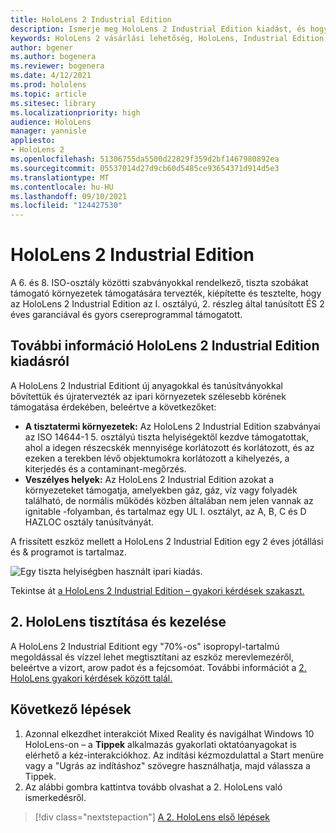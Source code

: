 ```yaml
---
title: HoloLens 2 Industrial Edition
description: Ismerje meg HoloLens 2 Industrial Edition kiadást, és hogy mi a helyzet a saját kiadásának leszerzése után.
keywords: HoloLens 2 vásárlási lehetőség, HoloLens, Industrial Edition
author: bgener
ms.author: bogenera
ms.reviewer: bogenera
ms.date: 4/12/2021
ms.prod: hololens
ms.topic: article
ms.sitesec: library
ms.localizationpriority: high
audience: HoloLens
manager: yannisle
appliesto:
- HoloLens 2
ms.openlocfilehash: 51306755da5500d22829f359d2bf1467980892ea
ms.sourcegitcommit: 05537014d27d9cb60d5485ce93654371d914d5e3
ms.translationtype: MT
ms.contentlocale: hu-HU
ms.lasthandoff: 09/10/2021
ms.locfileid: "124427530"
---
```

# <a name="hololens-2-industrial-edition"></a>HoloLens 2 Industrial Edition

A 6. és 8. ISO-osztály közötti szabványokkal rendelkező, tiszta szobákat támogató környezetek támogatására tervezték, kiépítette és tesztelte, hogy az HoloLens 2 Industrial Edition az I. osztályú, 2. részleg által tanúsított ÉS 2 éves garanciával és gyors csereprogrammal támogatott.

## <a name="learn-about-hololens-2-industrial-edition"></a>További információ HoloLens 2 Industrial Edition kiadásról

A HoloLens 2 Industrial Editiont új anyagokkal és tanúsítványokkal bővítettük és újratervezték az ipari környezetek szélesebb körének támogatása érdekében, beleértve a következőket:

- **A tisztatermi környezetek:** Az HoloLens 2 Industrial Edition szabványai az ISO 14644-1 5. osztályú tiszta helyiségektől kezdve támogatottak, ahol a idegen részecskék mennyisége korlátozott és korlátozott, és az ezeken a terekben lévő objektumokra korlátozott a kihelyezés, a kiterjedés és a contaminant-megőrzés.
- **Veszélyes helyek:** Az HoloLens 2 Industrial Edition azokat a környezeteket támogatja, amelyekben gáz, gáz, víz vagy folyadék található, de normális működés közben általában nem jelen vannak az ignitable -folyamban, és tartalmaz egy UL I. osztályt, az A, B, C és D HAZLOC osztály tanúsítványát.

A frissített eszköz mellett a HoloLens 2 Industrial Edition egy 2 éves jótállási és & programot is tartalmaz.

![Egy tiszta helyiségben használt ipari kiadás.](./images/ie-small-pic.png)

Tekintse át [a HoloLens 2 Industrial Edition – gyakori kérdések szakaszt.](hololens2-industrial-edition-faq.md)

## <a name="cleaning-and-handling-hololens-2"></a>2. HoloLens tisztítása és kezelése

A HoloLens 2 Industrial Editiont egy "70%-os" isopropyl-tartalmú megoldással és vízzel lehet megtisztítani az eszköz merevlemezéről, beleértve a vizort, arow padot és a fejcsomóat. További információt a [2. HoloLens gyakori kérdések között talál.](/hololens/hololens2-maintenance)

## <a name="next-steps"></a>Következő lépések

1. Azonnal elkezdhet interakciót Mixed Reality és navigálhat Windows 10 HoloLens-on – a **Tippek** alkalmazás gyakorlati oktatóanyagokat is elérhető a kéz-interakciókhoz. Az indítási kézmozdulattal a Start menüre vagy a "Ugrás az indításhoz" szövegre használhatja, majd válassza a Tippek.
1. Az alábbi gombra kattintva tovább olvashat a 2. HoloLens való ismerkedésről.

> [!div class="nextstepaction"]
> [A 2. HoloLens első lépések](hololens2-basic-usage.md)